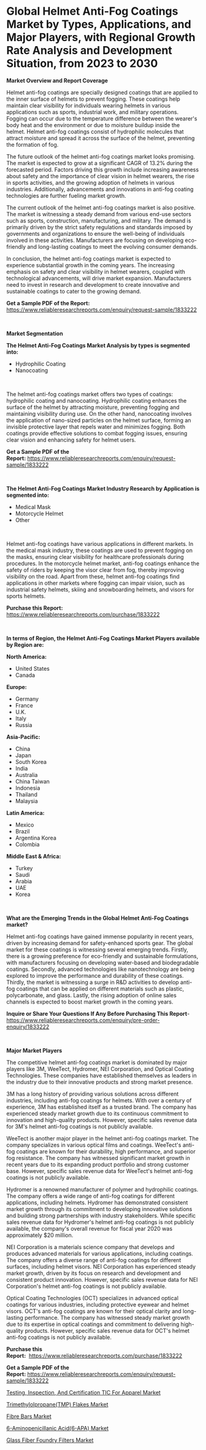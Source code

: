 <p><h1>Global Helmet Anti-Fog Coatings Market by Types, Applications, and Major Players, with Regional Growth Rate Analysis and Development Situation, from 2023 to 2030</h1></p><p><strong>Market Overview and Report Coverage</strong></p>
<p><p>Helmet anti-fog coatings are specially designed coatings that are applied to the inner surface of helmets to prevent fogging. These coatings help maintain clear visibility for individuals wearing helmets in various applications such as sports, industrial work, and military operations. Fogging can occur due to the temperature difference between the wearer's body heat and the environment or due to moisture buildup inside the helmet. Helmet anti-fog coatings consist of hydrophilic molecules that attract moisture and spread it across the surface of the helmet, preventing the formation of fog.</p><p>The future outlook of the helmet anti-fog coatings market looks promising. The market is expected to grow at a significant CAGR of 13.2% during the forecasted period. Factors driving this growth include increasing awareness about safety and the importance of clear vision in helmet wearers, the rise in sports activities, and the growing adoption of helmets in various industries. Additionally, advancements and innovations in anti-fog coating technologies are further fueling market growth.</p><p>The current outlook of the helmet anti-fog coatings market is also positive. The market is witnessing a steady demand from various end-use sectors such as sports, construction, manufacturing, and military. The demand is primarily driven by the strict safety regulations and standards imposed by governments and organizations to ensure the well-being of individuals involved in these activities. Manufacturers are focusing on developing eco-friendly and long-lasting coatings to meet the evolving consumer demands.</p><p>In conclusion, the helmet anti-fog coatings market is expected to experience substantial growth in the coming years. The increasing emphasis on safety and clear visibility in helmet wearers, coupled with technological advancements, will drive market expansion. Manufacturers need to invest in research and development to create innovative and sustainable coatings to cater to the growing demand.</p></p>
<p><strong>Get a Sample PDF of the Report:</strong> <a href="https://www.reliableresearchreports.com/enquiry/request-sample/1833222">https://www.reliableresearchreports.com/enquiry/request-sample/1833222</a></p>
<p>&nbsp;</p>
<p><strong>Market Segmentation</strong></p>
<p><strong>The Helmet Anti-Fog Coatings Market Analysis by types is segmented into:</strong></p>
<p><ul><li>Hydrophilic Coating</li><li>Nanocoating</li></ul></p>
<p>&nbsp;</p>
<p><p>The helmet anti-fog coatings market offers two types of coatings: hydrophilic coating and nanocoating. Hydrophilic coating enhances the surface of the helmet by attracting moisture, preventing fogging and maintaining visibility during use. On the other hand, nanocoating involves the application of nano-sized particles on the helmet surface, forming an invisible protective layer that repels water and minimizes fogging. Both coatings provide effective solutions to combat fogging issues, ensuring clear vision and enhancing safety for helmet users.</p></p>
<p><strong>Get a Sample PDF of the Report:</strong>&nbsp;<a href="https://www.reliableresearchreports.com/enquiry/request-sample/1833222">https://www.reliableresearchreports.com/enquiry/request-sample/1833222</a></p>
<p>&nbsp;</p>
<p><strong>The Helmet Anti-Fog Coatings Market Industry Research by Application is segmented into:</strong></p>
<p><ul><li>Medical Mask</li><li>Motorcycle Helmet</li><li>Other</li></ul></p>
<p>&nbsp;</p>
<p><p>Helmet anti-fog coatings have various applications in different markets. In the medical mask industry, these coatings are used to prevent fogging on the masks, ensuring clear visibility for healthcare professionals during procedures. In the motorcycle helmet market, anti-fog coatings enhance the safety of riders by keeping the visor clear from fog, thereby improving visibility on the road. Apart from these, helmet anti-fog coatings find applications in other markets where fogging can impair vision, such as industrial safety helmets, skiing and snowboarding helmets, and visors for sports helmets.</p></p>
<p><strong>Purchase this Report:</strong>&nbsp; <a href="https://www.reliableresearchreports.com/purchase/1833222">https://www.reliableresearchreports.com/purchase/1833222</a></p>
<p>&nbsp;</p>
<p><strong>In terms of Region, the Helmet Anti-Fog Coatings Market Players available by Region are:</strong></p>
<p>
    <p> <strong> North America: </strong>
        <ul>
            <li>United States</li>
            <li>Canada</li>
        </ul>
        </p> 
    <p> <strong> Europe: </strong>
        <ul>
            <li>Germany</li>
            <li>France</li>
            <li>U.K.</li>
            <li>Italy</li>
            <li>Russia</li>
        </ul>
        </p> 
    <p> <strong> Asia-Pacific: </strong>
        <ul>
            <li>China</li>
            <li>Japan</li>
            <li>South Korea</li>
            <li>India</li>
            <li>Australia</li>
            <li>China Taiwan</li>
            <li>Indonesia</li>
            <li>Thailand</li>
            <li>Malaysia</li>
        </ul>
        </p> 
    <p> <strong> Latin America: </strong>
        <ul>
            <li>Mexico</li>
            <li>Brazil</li>
            <li>Argentina Korea</li>
            <li>Colombia</li>
        </ul>
        </p> 
    <p> <strong> Middle East & Africa: </strong>
        <ul>
            <li>Turkey</li>
            <li>Saudi</li>
            <li>Arabia</li>
            <li>UAE</li>
            <li>Korea</li>
        </ul>
    </p>
    </p>
<p>&nbsp;</p>
<p><strong>What are the Emerging Trends in the Global Helmet Anti-Fog Coatings market?</strong></p>
<p><p>Helmet anti-fog coatings have gained immense popularity in recent years, driven by increasing demand for safety-enhanced sports gear. The global market for these coatings is witnessing several emerging trends. Firstly, there is a growing preference for eco-friendly and sustainable formulations, with manufacturers focusing on developing water-based and biodegradable coatings. Secondly, advanced technologies like nanotechnology are being explored to improve the performance and durability of these coatings. Thirdly, the market is witnessing a surge in R&D activities to develop anti-fog coatings that can be applied on different materials such as plastic, polycarbonate, and glass. Lastly, the rising adoption of online sales channels is expected to boost market growth in the coming years.</p></p>
<p><strong>Inquire or Share Your Questions If Any Before Purchasing This Report</strong>- <a href="https://www.reliableresearchreports.com/enquiry/pre-order-enquiry/1833222">https://www.reliableresearchreports.com/enquiry/pre-order-enquiry/1833222</a></p>
<p>&nbsp;</p>
<p><strong>Major Market Players</strong></p>
<p><p>The competitive helmet anti-fog coatings market is dominated by major players like 3M, WeeTect, Hydromer, NEI Corporation, and Optical Coating Technologies. These companies have established themselves as leaders in the industry due to their innovative products and strong market presence.</p><p>3M has a long history of providing various solutions across different industries, including anti-fog coatings for helmets. With over a century of experience, 3M has established itself as a trusted brand. The company has experienced steady market growth due to its continuous commitment to innovation and high-quality products. However, specific sales revenue data for 3M's helmet anti-fog coatings is not publicly available.</p><p>WeeTect is another major player in the helmet anti-fog coatings market. The company specializes in various optical films and coatings. WeeTect's anti-fog coatings are known for their durability, high performance, and superior fog resistance. The company has witnessed significant market growth in recent years due to its expanding product portfolio and strong customer base. However, specific sales revenue data for WeeTect's helmet anti-fog coatings is not publicly available.</p><p>Hydromer is a renowned manufacturer of polymer and hydrophilic coatings. The company offers a wide range of anti-fog coatings for different applications, including helmets. Hydromer has demonstrated consistent market growth through its commitment to developing innovative solutions and building strong partnerships with industry stakeholders. While specific sales revenue data for Hydromer's helmet anti-fog coatings is not publicly available, the company's overall revenue for fiscal year 2020 was approximately $20 million.</p><p>NEI Corporation is a materials science company that develops and produces advanced materials for various applications, including coatings. The company offers a diverse range of anti-fog coatings for different surfaces, including helmet visors. NEI Corporation has experienced steady market growth, driven by its focus on research and development and consistent product innovation. However, specific sales revenue data for NEI Corporation's helmet anti-fog coatings is not publicly available.</p><p>Optical Coating Technologies (OCT) specializes in advanced optical coatings for various industries, including protective eyewear and helmet visors. OCT's anti-fog coatings are known for their optical clarity and long-lasting performance. The company has witnessed steady market growth due to its expertise in optical coatings and commitment to delivering high-quality products. However, specific sales revenue data for OCT's helmet anti-fog coatings is not publicly available.</p></p>
<p><strong>Purchase this Report:</strong>&nbsp;&nbsp;<a href="https://www.reliableresearchreports.com/purchase/1833222">https://www.reliableresearchreports.com/purchase/1833222</a></p>
<p></p>
<p><strong>Get a Sample PDF of the Report:</strong>&nbsp;<a href="https://www.reliableresearchreports.com/enquiry/request-sample/1833222">https://www.reliableresearchreports.com/enquiry/request-sample/1833222</a></p>
<p><p><a href="https://www.linkedin.com/pulse/testing-inspection-certification-tic-apparel-3f/">Testing, Inspection, And Certification TIC For Apparel Market</a></p><p><a href="https://medium.com/@isidrowolff1966/trimethylolpropane-tmp-flakes-market-size-market-outlook-and-market-forecast-2023-to-2030-55e60f4ba75f">Trimethylolpropane(TMP) Flakes Market</a></p><p><a href="https://www.linkedin.com/pulse/fibre-bars-market-size-2023-2030-global-industrial/">Fibre Bars Market</a></p><p><a href="https://medium.com/@ginawindler1965/6-aminopenicillanic-acid-6-apa-market-the-key-to-successful-business-strategy-forecast-till-2030-83e9e26761fe">6-Aminopenicillanic Acid(6-APA) Market</a></p><p><a href="https://www.linkedin.com/pulse/glass-fiber-foundry-filters-market-insights-players-forecast/">Glass Fiber Foundry Filters Market</a></p></p>